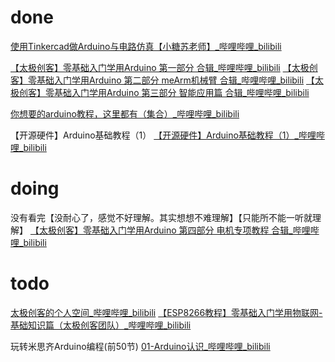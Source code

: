 # done
[使用Tinkercad做Arduino与电路仿真【小糖苏老师】_哔哩哔哩_bilibili](https://www.bilibili.com/video/BV1fK4y187jE/?spm_id_from=333.999.0.0&vd_source=dbf6bcb88ffa406224b1704eac3c988e)

[【太极创客】零基础入门学用Arduino 第一部分 合辑_哔哩哔哩_bilibili](https://www.bilibili.com/video/BV164411J7GE/?spm_id_from=333.999.0.0&vd_source=dbf6bcb88ffa406224b1704eac3c988e)
[【太极创客】零基础入门学用Arduino 第二部分 meArm机械臂 合辑_哔哩哔哩_bilibili](https://www.bilibili.com/video/BV1k4411J7XD/?spm_id_from=333.999.0.0&vd_source=dbf6bcb88ffa406224b1704eac3c988e)
[【太极创客】零基础入门学用Arduino 第三部分 智能应用篇 合辑_哔哩哔哩_bilibili](https://www.bilibili.com/video/BV1b441177VF/?spm_id_from=333.999.0.0&vd_source=dbf6bcb88ffa406224b1704eac3c988e)

[你想要的arduino教程，这里都有（集合）_哔哩哔哩_bilibili](https://www.bilibili.com/video/BV13K411T74g/?spm_id_from=333.999.0.0&vd_source=dbf6bcb88ffa406224b1704eac3c988e)

【开源硬件】Arduino基础教程（1）
[【开源硬件】Arduino基础教程（1）_哔哩哔哩_bilibili](https://www.bilibili.com/video/BV1fx41147dA/?spm_id_from=333.999.0.0&vd_source=dbf6bcb88ffa406224b1704eac3c988e)

# doing
没有看完【没耐心了，感觉不好理解。其实想想不难理解】【只能所不能一听就理解】
[【太极创客】零基础入门学用Arduino 第四部分 电机专项教程 合辑_哔哩哔哩_bilibili](https://www.bilibili.com/video/BV164411775m/?spm_id_from=333.999.0.0)

# todo
[太极创客的个人空间_哔哩哔哩_bilibili](https://space.bilibili.com/103589285)
[【ESP8266教程】零基础入门学用物联网-基础知识篇（太极创客团队）_哔哩哔哩_bilibili](https://www.bilibili.com/video/BV1L7411c7jw/?spm_id_from=333.999.0.0&vd_source=dbf6bcb88ffa406224b1704eac3c988e)


玩转米思齐Arduino编程(前50节)
[01-Arduino认识_哔哩哔哩_bilibili](https://www.bilibili.com/video/BV1nA4y1Z7fQ/?p=1&vd_source=dbf6bcb88ffa406224b1704eac3c988e)



